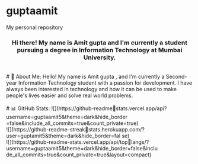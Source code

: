 # guptaamit
My personal repository
<h3 align = "center">Hi there! My name is Amit gupta and I'm 
currently a student pursuing a degree in Information Technology at 
Mumbai University.</h3>
<br>
# 💫 About Me:
Hello! My name is Amit gupta , and I'm currently a Second-year Information Technology student with a passion for development. I have always been interested in technology and how it can be used to make people's lives easier and solve real world problems.
<br>
<br>
# 📊 GitHub Stats:
![](https://github-readmestats.vercel.app/api?username=guptaamit5&theme=dark&hide_border
=false&include_all_commits=true&count_private=true)<br/>
![](https://github-readme-streakstats.herokuapp.com/?user=guptamit5&theme=dark&hide_border=fal
se)<br/>
![](https://github-readme-stats.vercel.app/api/toplangs/?username=guptaamit5&theme=dark&hide_border=false&inclu
de_all_commits=true&count_private=true&layout=compact)
